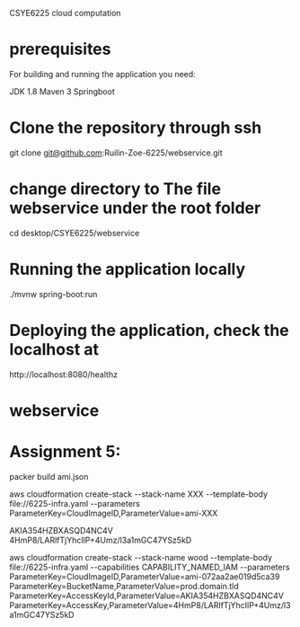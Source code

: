 
CSYE6225 cloud computation

# prerequisites

For building and running the application you need:

JDK 1.8 Maven 3 Springboot

# Clone the repository through ssh

git clone git@github.com:Ruilin-Zoe-6225/webservice.git

# change directory to The file webservice under the root folder

cd desktop/CSYE6225/webservice

# Running the application locally

./mvnw spring-boot:run

# Deploying the application, check the localhost at

http://localhost:8080/healthz

# webservice

# Assignment 5:

packer build ami.json

aws cloudformation create-stack --stack-name XXX --template-body file://6225-infra.yaml --parameters ParameterKey=CloudImageID,ParameterValue=ami-XXX

AKIA354HZBXASQD4NC4V
4HmP8/LARlfTjYhcIlP+4Umz/l3a1mGC47YSz5kD

aws cloudformation create-stack --stack-name wood --template-body file://6225-infra.yaml --capabilities CAPABILITY_NAMED_IAM --parameters ParameterKey=CloudImageID,ParameterValue=ami-072aa2ae019d5ca39 ParameterKey=BucketName,ParameterValue=prod.domain.tld ParameterKey=AccessKeyId,ParameterValue=AKIA354HZBXASQD4NC4V ParameterKey=AccessKey,ParameterValue=4HmP8/LARlfTjYhcIlP+4Umz/l3a1mGC47YSz5kD

